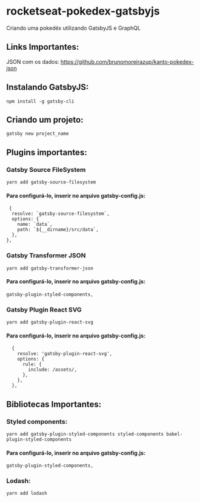 # rocketseat-pokedex-gatsbyjs
Criando uma pokedéx utilizando GatsbyJS e GraphQL

## Links Importantes:

JSON com os dados: https://github.com/brunomoreirazup/kanto-pokedex-json

## Instalando GatsbyJS:
  ```
  npm install -g gatsby-cli
  ```

## Criando um projeto:
 ```
 gatsby new project_name
 ```
 
## Plugins importantes:

### Gatsby Source FileSystem
  ```
  yarn add gatsby-source-filesystem
  ```

#### Para configurá-lo, inserir no arquivo gatsby-config.js:
  ```
   {
    resolve: `gatsby-source-filesystem`,
    options: {
      name: `data`,
      path: `${__dirname}/src/data`,
    },
  },
```

### Gatsby Transformer JSON
  ```
  yarn add gatsby-transformer-json
  ```

#### Para configurá-lo, inserir no arquivo gatsby-config.js:
  ```
  gatsby-plugin-styled-components,
  ```


### Gatsby Plugin React SVG
  ```
  yarn add gatsby-plugin-react-svg 
  ```

#### Para configurá-lo, inserir no arquivo gatsby-config.js:
  ```
    {
      resolve: 'gatsby-plugin-react-svg',
      options: {
        rule: {
          include: /assets/,
        },
      },
    },
```

## Bibliotecas Importantes:

### Styled components:
  ```
  yarn add gatsby-plugin-styled-components styled-components babel-plugin-styled-components
  ```

#### Para configurá-lo, inserir no arquivo gatsby-config.js:
  ```
  gatsby-plugin-styled-components,
  ```

### Lodash:
  ```
  yarn add lodash
  ```
  
